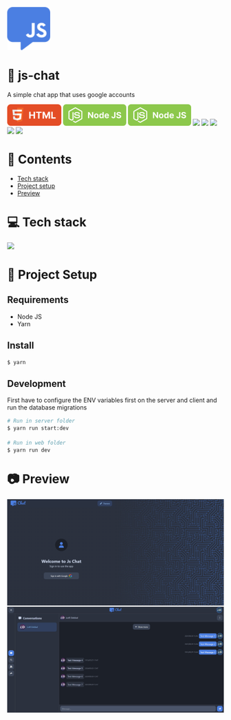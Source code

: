 <img height="100px" width="100px" src="https://github.com/devlotfi/js-chat/blob/main/github-assets/logo.svg">



# 📜 js-chat
A simple chat app that uses google accounts

<p float="left">
  <img height="50px" src="https://github.com/devlotfi/stack-icons/blob/main/icons/html.svg">
<img height="50px" src="https://github.com/devlotfi/stack-icons/blob/main/icons/nodejs.svg">
<img height="50px" src="https://github.com/devlotfi/stack-icons/blob/main/icons/nodejs.svg">
  <img height="50px" src="https://user-images.githubusercontent.com/25181517/192107854-765620d7-f909-4953-a6da-36e1ef69eea6.png">
<img height="50px" src="https://user-images.githubusercontent.com/25181517/192107854-765620d7-f909-4953-a6da-36e1ef69eea6.png">
<img height="50px" src="https://user-images.githubusercontent.com/25181517/192107854-765620d7-f909-4953-a6da-36e1ef69eea6.png">
<img height="50px" src="https://user-images.githubusercontent.com/25181517/192107854-765620d7-f909-4953-a6da-36e1ef69eea6.png">
<img height="50px" src="https://user-images.githubusercontent.com/25181517/192107854-765620d7-f909-4953-a6da-36e1ef69eea6.png">
</p>

# 📌 Contents
- [Tech stack](#-tech-stack)
- [Project setup](#-project-setup)
- [Preview](#-preview)

# 💻 Tech stack
<img src="https://skillicons.dev/icons?i=html,css,typescript,tailwind,react,nodejs,nest,postgres,redis,prisma,socket.io&perline=5" />

# 📂 Project Setup

## Requirements
- Node JS
- Yarn

## Install

```bash
$ yarn
```

## Development

First have to configure the ENV variables first on the server and client and run the database migrations

```bash
# Run in server folder
$ yarn run start:dev

# Run in web folder
$ yarn run dev
```

# 📷 Preview

<img src="https://github.com/devlotfi/js-chat/blob/main/github-assets/preview-1.png">
<img src="https://github.com/devlotfi/js-chat/blob/main/github-assets/preview-2.png">
